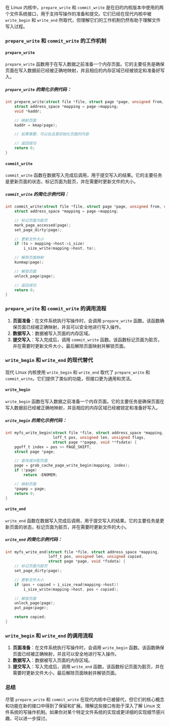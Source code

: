 在 Linux 内核中，`prepare_write` 和 `commit_write` 是在旧的内核版本中使用的两个文件系统接口，用于支持写操作的准备和提交。它们已经在现代内核中被 `write_begin` 和 `write_end` 所取代，但理解它们的工作机制仍然有助于理解文件写入过程。

### `prepare_write` 和 `commit_write` 的工作机制

#### `prepare_write`

`prepare_write` 函数用于在写入数据之前准备一个内存页面。它的主要任务是确保页面在写入数据前已经被正确地映射，并且相应的内存区域已经被锁定和准备好写入。

##### `prepare_write` 的简化示例代码：

```c
int prepare_write(struct file *file, struct page *page, unsigned from, unsigned to) {
    struct address_space *mapping = page->mapping;
    void *kaddr;

    // 映射页面
    kaddr = kmap(page);

    // 如果需要，可以在这里初始化页面的内容

    // 返回成功
    return 0;
}
```

#### `commit_write`

`commit_write` 函数在数据写入完成后调用，用于提交写入的结果。它的主要任务是更新页面的状态，标记页面为脏页，并在需要时更新文件的大小。

##### `commit_write` 的简化示例代码：

```c
int commit_write(struct file *file, struct page *page, unsigned from, unsigned to) {
    struct address_space *mapping = page->mapping;

    // 标记页面为脏页
    mark_page_accessed(page);
    set_page_dirty(page);

    // 更新文件大小
    if (to > mapping->host->i_size)
        i_size_write(mapping->host, to);

    // 解除页面映射
    kunmap(page);

    // 解锁页面
    unlock_page(page);

    // 返回成功
    return 0;
}
```

### `prepare_write` 和 `commit_write` 的调用流程

1. **页面准备**：在文件系统执行写操作时，会调用 `prepare_write` 函数。该函数确保页面已经被正确映射，并且可以安全地进行写入操作。
2. **数据写入**：数据被写入页面的内存区域。
3. **提交写入**：写入完成后，调用 `commit_write` 函数。该函数标记页面为脏页，并在需要时更新文件大小，最后解除页面映射并解锁页面。

### `write_begin` 和 `write_end` 的现代替代

现代 Linux 内核使用 `write_begin` 和 `write_end` 取代了 `prepare_write` 和 `commit_write`。它们提供了类似的功能，但接口更为通用和灵活。

#### `write_begin`

`write_begin` 函数在写入数据之前准备一个内存页面。它的主要任务是确保页面在写入数据前已经被正确地映射，并且相应的内存区域已经被锁定和准备好写入。

##### `write_begin` 的简化示例代码：

```c
int myfs_write_begin(struct file *file, struct address_space *mapping,
                     loff_t pos, unsigned len, unsigned flags,
                     struct page **pagep, void **fsdata) {
    pgoff_t index = pos >> PAGE_SHIFT;
    struct page *page;

    // 查找或分配页面
    page = grab_cache_page_write_begin(mapping, index);
    if (!page)
        return -ENOMEM;

    // 映射页面
    *pagep = page;
    return 0;
}
```

#### `write_end`

`write_end` 函数在数据写入完成后调用，用于提交写入的结果。它的主要任务是更新页面的状态，标记页面为脏页，并在需要时更新文件的大小。

##### `write_end` 的简化示例代码：

```c
int myfs_write_end(struct file *file, struct address_space *mapping,
                   loff_t pos, unsigned len, unsigned copied,
                   struct page *page, void *fsdata) {
    // 标记页面为脏页
    set_page_dirty(page);

    // 更新文件大小
    if (pos + copied > i_size_read(mapping->host))
        i_size_write(mapping->host, pos + copied);

    // 解锁页面
    unlock_page(page);
    put_page(page);

    return copied;
}
```

### `write_begin` 和 `write_end` 的调用流程

1. **页面准备**：在文件系统执行写操作时，会调用 `write_begin` 函数。该函数确保页面已经被正确映射，并且可以安全地进行写入操作。
2. **数据写入**：数据被写入页面的内存区域。
3. **提交写入**：写入完成后，调用 `write_end` 函数。该函数标记页面为脏页，并在需要时更新文件大小，最后解除页面映射并解锁页面。

### 总结

尽管 `prepare_write` 和 `commit_write` 在现代内核中已被替代，但它们的核心概念和功能在新的接口中得到了保留和扩展。理解这些接口有助于深入了解 Linux 文件系统的写操作机制。如果你对某个特定文件系统的实现或更详细的实现细节感兴趣，可以进一步探讨。